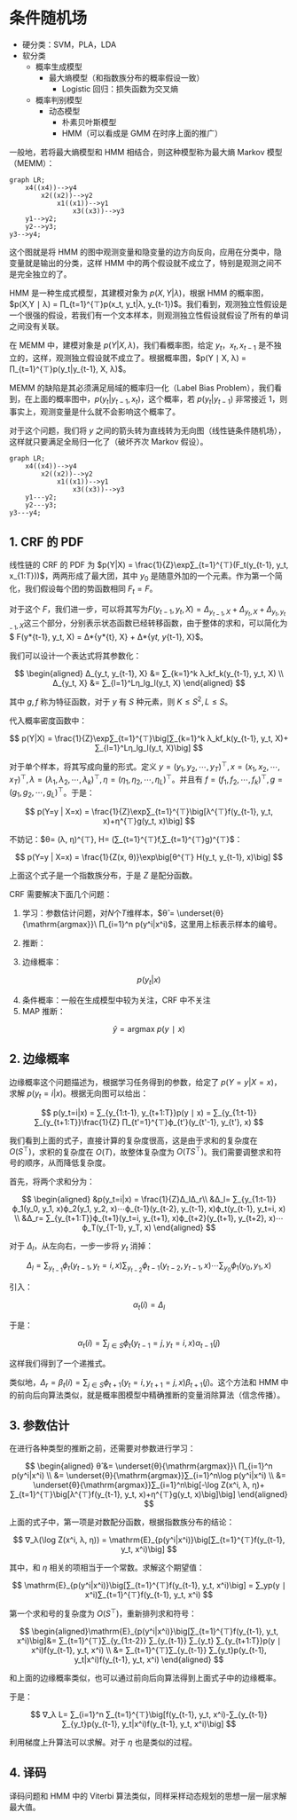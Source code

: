 # 条件随机场

- 硬分类：SVM，PLA，LDA
- 软分类
  - 概率生成模型
    - 最大熵模型（和指数族分布的概率假设一致）
      - Logistic 回归：损失函数为交叉熵
  - 概率判别模型
    - 动态模型
      - 朴素贝叶斯模型
      - HMM（可以看成是 GMM 在时序上面的推广）

一般地，若将最大熵模型和 HMM 相结合，则这种模型称为最大熵 Markov 模型（MEMM）：

```mermaid
graph LR;
	x4((x4))-->y4
		x2((x2))-->y2
			x1((x1))-->y1
				x3((x3))-->y3
	y1-->y2;
	y2-->y3;
y3-->y4;
```

这个图就是将 HMM 的图中观测变量和隐变量的边方向反向，应用在分类中，隐变量就是输出的分类，这样 HMM 中的两个假设就不成立了，特别是观测之间不是完全独立的了。

HMM 是一种生成式模型，其建模对象为 $p(X,Y|λ)$，根据 HMM 的概率图，$p(X,Y ∣ λ) = ∏_{t=1}^{⊤}p(x_t, y_t|λ, y_{t-1})$。我们看到，观测独立性假设是一个很强的假设，若我们有一个文本样本，则观测独立性假设就假设了所有的单词之间没有关联。

在 MEMM 中，建模对象是 $p(Y|X, λ)$，我们看概率图，给定 $y_t$，$x_t, x_{t-1}$ 是不独立的，这样，观测独立假设就不成立了。根据概率图，$p(Y ∣ X, λ) = ∏_{t=1}^{⊤}p(y_t|y_{t-1}, X, λ)$。

MEMM 的缺陷是其必须满足局域的概率归一化（Label Bias Problem），我们看到，在上面的概率图中，$p(y_t|y_{t-1}, x_t)$，这个概率，若 $p(y_t|y_{t-1})$ 非常接近 1，则事实上，观测变量是什么就不会影响这个概率了。

对于这个问题，我们将 $y$ 之间的箭头转为直线转为无向图（线性链条件随机场），这样就只要满足全局归一化了（破坏齐次 Markov 假设）。

```mermaid
graph LR;
	x4((x4))-->y4
		x2((x2))-->y2
			x1((x1))-->y1
				x3((x3))-->y3
	y1---y2;
	y2---y3;
y3---y4;
```

## 1. CRF 的 PDF

线性链的 CRF 的 PDF 为 $p(Y|X) = \frac{1}{Z}\exp∑_{t=1}^{⊤}(F_t(y_{t-1}, y_t, x_{1:T}))$，两两形成了最大团，其中 $y_0$ 是随意外加的一个元素。作为第一个简化，我们假设每个团的势函数相同 $F_t=F$。

对于这个 $F$，我们进一步，可以将其写为$F(y_{t-1}, y_t, X) = Δ_{y_{t-1}, X} + Δ_{y_t, X} + Δ_{y_t, y_{t-1}, X}$这三个部分，分别表示状态函数已经转移函数，由于整体的求和，可以简化为 $ F(y*{t-1}, y_t, X) = Δ*{y*{t}, X} + Δ*{y*t, y*{t-1}, X}$。

我们可以设计一个表达式将其参数化：

$$
\begin{aligned}
Δ_{y_t, y_{t-1}, X} &= ∑_{k=1}^k λ_kf_k(y_{t-1}, y_t, X) \\
Δ_{y_t, X} &= ∑_{l=1}^Lη_lg_l(y_t, X)
\end{aligned}
$$

其中 $g, f$ 称为特征函数，对于 $y$ 有 $S$ 种元素，则 $K≤ S^2,L ≤ S$。

代入概率密度函数中：

$$
p(Y|X) = \frac{1}{Z}\exp∑_{t=1}^{⊤}\big[∑_{k=1}^k λ_kf_k(y_{t-1}, y_t, X)+ ∑_{l=1}^Lη_lg_l(y_t, X)\big]
$$

对于单个样本，将其写成向量的形式。定义 $y = (y_1, y_2, ⋯, y_T)^{⊤}, x= (x_1, x_2, ⋯, x_T)^{⊤}, λ= (λ_1, λ_2, ⋯, λ_k)^{⊤}, η = (η_1, η_2, ⋯, η_L)^{⊤}$。并且有 $f= (f_1,f_2, ⋯,f_k)^{⊤}, g= (g_1, g_2, ⋯, g_L)^{⊤}$。于是：

$$
p(Y=y | X=x) = \frac{1}{Z}\exp∑_{t=1}^{⊤}\big[λ^{⊤}f(y_{t-1}, y_t, x)+η^{⊤}g(y_t, x)\big]
$$

不妨记：$θ= (λ, η)^{⊤}, H= (∑_{t=1}^{⊤}f,∑_{t=1}^{⊤}g)^{⊤}$：

$$
p(Y=y | X=x) = \frac{1}{Z(x, θ)}\exp\big[θ^{⊤} H(y_t, y_{t-1}, x)\big]
$$

上面这个式子是一个指数族分布，于是 $Z$ 是配分函数。

CRF 需要解决下面几个问题：

1. 学习：参数估计问题，对$N$个$T$维样本，$θ̂ = \underset{θ}{\mathrm{argmax}}\ ∏_{i=1}^n p(y^i|x^i)$，这里用上标表示样本的编号。

2. 推断：

3. 边缘概率：

$$
p(y_t|x)
$$

4. 条件概率：一般在生成模型中较为关注，CRF 中不关注
5. MAP 推断：

$$
ŷ = \mathrm{argmax}\ p(y ∣ x)
$$

## 2. 边缘概率

边缘概率这个问题描述为，根据学习任务得到的参数，给定了 $p(Y=y|X=x)$，求解 $p(y_t=i|x)$。根据无向图可以给出：

$$
p(y_t=i|x) = ∑_{y_{1:t-1}, y_{t+1:T}}p(y ∣ x) = ∑_{y_{1:t-1}} ∑_{y_{t+1:T}}\frac{1}{Z} ∏_{t'=1}^{⊤}ϕ_{t'}(y_{t'-1}, y_{t'}, x)
$$

我们看到上面的式子，直接计算的复杂度很高，这是由于求和的复杂度在 $O(S^{⊤})$，求积的复杂度在 $O(T)$，故整体复杂度为 $O(TS^{⊤})$。我们需要调整求和符号的顺序，从而降低复杂度。

首先，将两个求和分为：

$$
\begin{aligned} &p(y_t=i|x) = \frac{1}{Z}Δ_lΔ_r\\
&Δ_l= ∑_{y_{1:t-1}}ϕ_1(y_0, y_1, x)ϕ_2(y_1, y_2, x)⋯ϕ_{t-1}(y_{t-2}, y_{t-1}, x)ϕ_t(y_{t-1}, y_t=i, x) \\
&Δ_r= ∑_{y_{t+1:T}}ϕ_{t+1}(y_t=i, y_{t+1}, x)ϕ_{t+2}(y_{t+1}, y_{t+2}, x)⋯ϕ_T(y_{T-1}, y_T, x)
\end{aligned}
$$

对于 $Δ_l$，从左向右，一步一步将 $y_t$ 消掉：

$$
Δ_l= ∑_{y_{t-1}}ϕ_t(y_{t-1}, y_t=i, x)∑_{y_{t-2}}ϕ_{t-1}(y_{t-2}, y_{t-1}, x)⋯∑_{y_0}ϕ_1(y_0, y_1, x)
$$

引入：

$$
α_t(i) = Δ_l
$$

于是：

$$
α_t(i) = ∑_{j∈ S}ϕ_t(y_{t-1} =j, y_t=i, x)α_{t-1}(j)
$$

这样我们得到了一个递推式。

类似地，$Δ_r=β_t(i) = ∑_{j∈ S}ϕ_{t+1}(y_t=i, y_{t+1} =j, x)β_{t+1}(j)$。这个方法和 HMM 中的前向后向算法类似，就是概率图模型中精确推断的变量消除算法（信念传播）。

## 3. 参数估计

在进行各种类型的推断之前，还需要对参数进行学习：

$$
\begin{aligned}
θ̂ &= \underset{θ}{\mathrm{argmax}}\ ∏_{i=1}^n p(y^i|x^i) \\
&= \underset{θ}{\mathrm{argmax}}∑_{i=1}^n\log p(y^i|x^i) \\
&= \underset{θ}{\mathrm{argmax}}∑_{i=1}^n\big[-\log Z(x^i, λ, η)+ ∑_{t=1}^{⊤}\big[λ^{⊤}f(y_{t-1}, y_t, x)+η^{⊤}g(y_t, x)\big]\big]
\end{aligned}
$$

上面的式子中，第一项是对数配分函数，根据指数族分布的结论：

$$
∇_λ(\log Z(x^i, λ, η)) = \mathrm{E}_{p(y^i|x^i)}\big[∑_{t=1}^{⊤}f(y_{t-1}, y_t, x^i)\big]
$$

其中，和 $η$ 相关的项相当于一个常数。求解这个期望值：

$$
\mathrm{E}_{p(y^i|x^i)}\big[∑_{t=1}^{⊤}f(y_{t-1}, y_t, x^i)\big] = ∑_yp(y ∣ x^i)∑_{t=1}^{⊤}f(y_{t-1}, y_t, x^i)
$$

第一个求和号的复杂度为 $O(S^{⊤})$，重新排列求和符号：

$$
\begin{aligned}\mathrm{E}_{p(y^i|x^i)}\big[∑_{t=1}^{⊤}f(y_{t-1}, y_t, x^i)\big]&= ∑_{t=1}^{⊤}∑_{y_{1:t-2}} ∑_{y_{t-1}} ∑_{y_t} ∑_{y_{t+1:T}}p(y ∣ x^i)f(y_{t-1}, y_t, x^i) \\
&= ∑_{t=1}^{⊤}∑_{y_{t-1}} ∑_{y_t}p(y_{t-1}, y_t|x^i)f(y_{t-1}, y_t, x^i)
\end{aligned}
$$

和上面的边缘概率类似，也可以通过前向后向算法得到上面式子中的边缘概率。

于是：

$$
∇_λ L= ∑_{i=1}^n ∑_{t=1}^{⊤}\big[f(y_{t-1}, y_t, x^i)-∑_{y_{t-1}} ∑_{y_t}p(y_{t-1}, y_t|x^i)f(y_{t-1}, y_t, x^i)\big]
$$

利用梯度上升算法可以求解。对于 $η$ 也是类似的过程。

## 4. 译码

译码问题和 HMM 中的 Viterbi 算法类似，同样采样动态规划的思想一层一层求解最大值。
